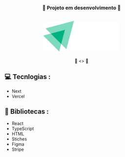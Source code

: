 <div align='center'>

   ### :construction: **Projeto em desenvolvimento** :construction: ###
   <br/>
   <img height='100px' src='./src/assets/logo.svg' alt='logo para github'/>
      
   ####  ####

   :link: <> :link:
   
   
</div>

## :computer: Tecnlogias :

- Next
- Vercel

## :rocket: Bibliotecas :

- React
- TypeScript
- HTML
- Stiches
- Figma
- Stripe
